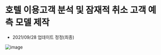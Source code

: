 # 호텔 이용고객 분석 및 잠재적 취소 고객 예측 모델 제작
- 2021/09/28 업데이트 정정(최종)

![image](https://user-images.githubusercontent.com/74692845/132148345-a41ff5ae-aa51-4e67-ba9f-bd0add17362f.png)


